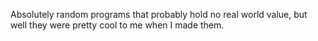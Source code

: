 Absolutely random programs that probably hold no real world value, but well they were pretty cool to me when I made them.
